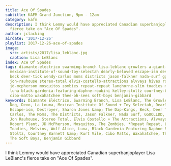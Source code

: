 ```yaml
---
title: Ace Of Spades
subtitle: KAFM Grand Junction, 9pm - 12am
category: kafm
description: I think Lemmy would have appreciated Canadian superbanjoplayer Lisa LeBlanc's
  fierce take on "Ace Of Spades".
author: jclacking
airdate: '2017-12-26'
playlist: 2017-12-26-ace-of-spades
image:
  src: artists/2017/lisa_leblanc.jpg
  caption: Lisa LeBlanc
index: Ace Of Spades
tags: diamante-electrico swarming-branch lisa-leblanc growlers a-giant-dog devo la-louma
  mexican-institute-of-sound-toy-selectah dearly-beloved escape-ism destroyer sharon-jones-dap-kings
  beck deer-tick wendy-carlos moms districts jason-falkner nada-surf ggoolldd sugarcubes
  jon-rauhouse stereo-total elvis-costello-attractions alvvays hives robert-plant
  jd-mcpherson mosquitos zombies repeat-repeat langhorne-slim toadies melvins wolf-alice
  luna black-gardenia-featuring-daphne-roubini kelley-stoltz courtney-barnett-kurt-vile
  cibo-matto waxahatchee thee-oh-sees soft-boys benjamin-gibbard
keywords: Diamante Eléctrico, Swarming Branch, Lisa LeBlanc, The Growlers, A Giant
  Dog, Devo, La Louma, Mexican Institute Of Sound + Toy Selectah, Dearly Beloved,
  Escape-ism, Destroyer, Sharon Jones &amp; The Dap-Kings, Beck, Deer Tick, Wendy
  Carlos, The Moms, The Districts, Jason Falkner, Nada Surf, GGOOLLDD, Sugarcubes,
  Jon Rauhouse, Stereo Total, Elvis Costello + The Attractions, Alvvays, The Hives,
  Robert Plant, JD McPherson, Mosquitos, The Zombies, *Repeat Repeat, Langhorne Slim,
  Toadies, Melvins, Wolf Alice, Luna, Black Gardenia Featuring Daphne Roubini, Kelley
  Stoltz, Courtney Barnett &amp; Kurt Vile, Cibo Matto, Waxahatchee, Thee Oh Sees,
  The Soft Boys, Benjamin Gibbard
---
```

I think Lemmy would have appreciated Canadian superbanjoplayer Lisa LeBlanc's fierce take on "Ace Of Spades".
